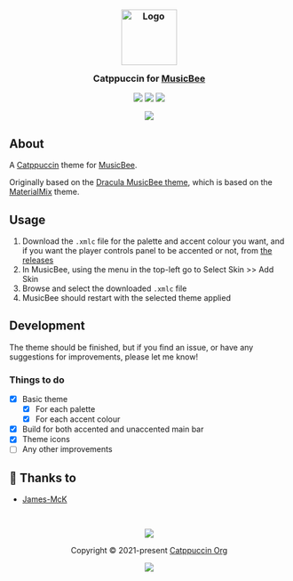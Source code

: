 <h3 align="center">
	<img src="https://raw.githubusercontent.com/catppuccin/catppuccin/main/assets/logos/exports/1544x1544_circle.png" width="100" alt="Logo"/><br/>
	<img src="https://raw.githubusercontent.com/catppuccin/catppuccin/main/assets/misc/transparent.png" height="30" width="0px"/>
	Catppuccin for <a href="https://getmusicbee.com/">MusicBee</a>
	<img src="https://raw.githubusercontent.com/catppuccin/catppuccin/main/assets/misc/transparent.png" height="30" width="0px"/>
</h3>

<p align="center">
	<a href="https://github.com/catppuccin/musicbee/stargazers"><img src="https://img.shields.io/github/stars/catppuccin/musicbee?colorA=363a4f&colorB=b7bdf8&style=for-the-badge"></a>
	<a href="https://github.com/catppuccin/musicbee/issues"><img src="https://img.shields.io/github/issues/catppuccin/musicbee?colorA=363a4f&colorB=f5a97f&style=for-the-badge"></a>
	<a href="https://github.com/catppuccin/musicbee/contributors"><img src="https://img.shields.io/github/contributors/catppuccin/musicbee?colorA=363a4f&colorB=a6da95&style=for-the-badge"></a>
</p>

<p align="center">
  <img src="https://github.com/catppuccin/musicbee/blob/main/assets/screenshot.webp"/>
</p>

## About

A [Catppuccin](https://github.com/catppuccin/catppuccin) theme for [MusicBee](https://getmusicbee.com/).

Originally based on the [Dracula MusicBee theme](https://github.com/dracula/musicbee), which is based on the [MaterialMix](https://getmusicbee.com/addons/skins/203/materialmix-hidpi-supported/) theme.

## Usage

1. Download the `.xmlc` file for the palette and accent colour you want, and if you want the player controls panel to be accented or not, from [the releases](https://github.com/catppuccin/musicbee/releases/latest)
2. In MusicBee, using the menu in the top-left go to Select Skin >> Add Skin
3. Browse and select the downloaded `.xmlc` file
4. MusicBee should restart with the selected theme applied

## Development

The theme should be finished, but if you find an issue, or have any suggestions for improvements, please let me know!

### Things to do

- [x] Basic theme
  - [x] For each palette
  - [x] For each accent colour
- [x] Build for both accented and unaccented main bar
- [x] Theme icons
- [ ] Any other improvements

## 💝 Thanks to

- [James-McK](https://github.com/James-McK)

&nbsp;

<p align="center">
	<img src="https://raw.githubusercontent.com/catppuccin/catppuccin/main/assets/footers/gray0_ctp_on_line.svg?sanitize=true" />
</p>

<p align="center">
	Copyright &copy; 2021-present <a href="https://github.com/catppuccin" target="_blank">Catppuccin Org</a>
</p>

<p align="center">
	<a href="https://github.com/catppuccin/catppuccin/blob/main/LICENSE"><img src="https://img.shields.io/static/v1.svg?style=for-the-badge&label=License&message=MIT&logoColor=d9e0ee&colorA=363a4f&colorB=b7bdf8"/></a>
</p>
